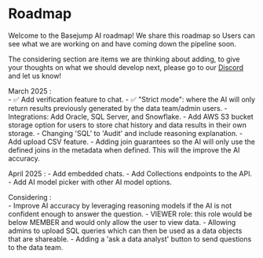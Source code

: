 # Roadmap

Welcome to the Basejump AI roadmap! We share this roadmap so Users can see what we are working on and have coming down the pipeline soon.

The considering section are items we are thinking about adding, to give your thoughts on what we should develop next, please go to our [Discord](https://discord.gg/fUucrZyP7D) and let us know!

March 2025
:   
    - :white_check_mark: Add verification feature to chat.
    - :white_check_mark: "Strict mode": where the AI will only return results previously generated by the data team/admin users.
    - Integrations: Add Oracle, SQL Server, and Snowflake.
    - Add AWS S3 bucket storage option for users to store chat history and data results in their own storage.
    - Changing 'SQL' to 'Audit' and include reasoning explanation.
    - Add upload CSV feature.
    - Adding join guarantees so the AI will only use the defined joins in the metadata when defined. This will the improve the AI accuracy.

April 2025
:
    - Add embedded chats.
    - Add Collections endpoints to the API.
    - Add AI model picker with other AI model options.

Considering
:   
    - Improve AI accuracy by leveraging reasoning models if the AI is not confident enough to answer the question.
    - VIEWER role: this role would be below MEMBER and would only allow the user to view data.
    - Allowing admins to upload SQL queries which can then be used as a data objects that are shareable.
    - Adding a 'ask a data analyst' button to send questions to the data team.